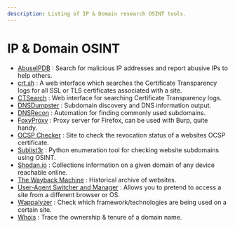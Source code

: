 ```yaml
---
description: Listing of IP & Domain research OSINT tools.
---
```


# IP & Domain OSINT

* [AbuseIPDB](https://www.abuseipdb.com/) : Search for malicious IP addresses and report abusive IPs to help others.
* [crt.sh](https://crt.sh/) :  A web interface which searches the Certificate Transparency logs for all SSL or TLS certificates associated with a site.
* [CTSearch](https://ui.ctsearch.entrust.com/ui/ctsearchui) : Web interface for searching Certificate Transparency logs.
* [DNSDumpster](https://dnsdumpster.com/) : Subdomain discovery and DNS information output.
* [DNSRecon](https://github.com/darkoperator/dnsrecon) : Automation for finding commonly used subdomains.
* [FoxyProxy](https://addons.mozilla.org/en-GB/firefox/addon/foxyproxy-standard/) : Proxy server for Firefox, can be used with Burp, quite handy.
* [OCSP Checker](https://certificatetools.com/ocsp-checker) : Site to check the revocation status of a websites OCSP certificate.
* [Sublist3r](https://github.com/aboul3la/Sublist3r) : Python enumeration tool for checking website subdomains using OSINT.
* [Shodan.io](https://www.shodan.io/) : Collections information on a given domain of any device reachable online.
* [The Wayback Machine](https://archive.org/) : Historical archive of websites.
* [User-Agent Switcher and Manager](https://addons.mozilla.org/en-GB/firefox/addon/user-agent-string-switcher/) : Allows you to pretend to access a site from a different browser or OS.
* [Wappalyzer](https://www.wappalyzer.com/) : Check which framework/technologies are being used on a certain site.
* [Whois](https://www.whois.com/whois) : Trace the ownership & tenure of a domain name.
